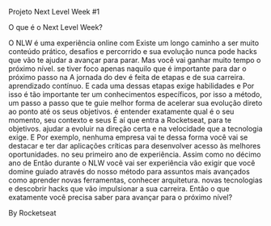 Projeto Next Level Week #1

O que é o Next Level Week?

O NLW é uma experiência online com Existe um longo caminho a ser
muito conteúdo prático, desafios e percorrido e sua evolução nunca pode
hacks que vão te ajudar a avançar para parar. Mas você vai ganhar muito tempo
o próximo nível. se tiver foco apenas naquilo que é
importante para dar o próximo passo na
A jornada do dev é feita de etapas e de
sua carreira.
aprendizado contínuo. E cada uma
dessas etapas exige habilidades e Por isso é tão importante ter um
conhecimentos específicos, por isso a método, um passo a passo que te guie
melhor forma de acelerar sua evolução direto ao ponto até os seus objetivos.
é entender exatamente qual é o seu
momento, seu contexto e seus É aí que entra a Rocketseat, para te
objetivos. ajudar a evoluir na direção certa e na
velocidade que a tecnologia exige. E
Por exemplo, nenhuma empresa vai te dessa forma você vai se destacar e ter
dar aplicações críticas para desenvolver acesso às melhores oportunidades.
no seu primeiro ano de experiência.
Assim como no décimo ano de Então durante o NLW você vai ser
experiência vão exigir que você domine guiado através do nosso método para
assuntos mais avançados como aprender novas ferramentas, conhecer
arquitetura. novas tecnologias e descobrir hacks
que vão impulsionar a sua carreira.
Então o que exatamente você precisa
saber para avançar para o próximo
nível?

By Rocketseat